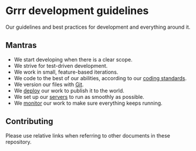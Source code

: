 # Grrr development guidelines
Our guidelines and best practices for development and everything around it.


## Mantras
- We start developing when there is a clear scope.
- We strive for test-driven development.
- We work in small, feature-based iterations.
- We code to the best of our abilities, according to our [coding standards](coding-standards/README.md).
- We version our files with [Git](git/README.md).
- We [deploy](deployment/README.md) our work to publish it to the world.
- We set up our [servers](server/README.md) to run as smoothly as possible.
- We [monitor](monitoring/README.md) our work to make sure everything keeps running.


## Contributing
Please use relative links when referring to other documents in these repository.
